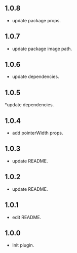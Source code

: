 ## 1.0.8

* update package props.

## 1.0.7

* update package image path.

## 1.0.6

* update dependencies.

## 1.0.5

*update dependencies.

## 1.0.4

* add pointerWidth props.

## 1.0.3

* update README.

## 1.0.2

* update README.

## 1.0.1

* edit README.

## 1.0.0

* Init plugin.